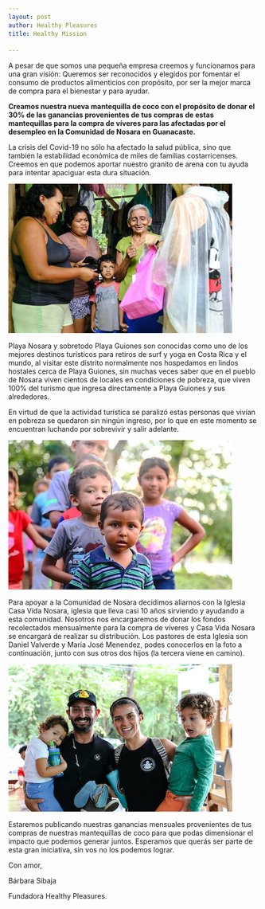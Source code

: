 ```yaml
---
layout: post
author: Healthy Pleasures
title: Healthy Mission

---
```

A pesar de que somos una pequeña empresa creemos y funcionamos para una gran visión: Queremos ser reconocidos y elegidos por fomentar el consumo de productos alimenticios con propósito, por ser la mejor marca de compra para el bienestar y para ayudar.

**Creamos nuestra nueva mantequilla de coco con el propósito de donar el 30% de las ganancias provenientes de tus compras de estas mantequillas para la compra de víveres para las afectadas por el desempleo en la Comunidad de Nosara en Guanacaste.**

La crisis del Covid-19 no sólo ha afectado la salud pública, sino que también la estabilidad económica de miles de familias costarricenses. Creemos en que podemos aportar nuestro granito de arena con tu ayuda para intentar apaciguar esta dura situación.

![](/images/nosara1.jpg)

Playa Nosara y sobretodo Playa Guiones son conocidas como uno de los mejores destinos turísticos para retiros de surf y yoga en Costa Rica y el mundo, al visitar este distrito normalmente nos hospedamos en lindos hostales cerca de Playa Guiones, sin muchas veces saber que en el pueblo de Nosara viven cientos de locales en condiciones de pobreza, que viven 100% del turismo que ingresa directamente a Playa Guiones y sus alrededores. 

En virtud de que la actividad turística se paralizó estas personas que vivían en pobreza se quedaron sin ningún ingreso, por lo que en este momento se encuentran luchando por sobrevivir y salir adelante.

![](/images/nosara2.jpg)

Para apoyar a la Comunidad de Nosara decidimos aliarnos con la Iglesia Casa Vida Nosara, iglesia que lleva casi 10 años sirviendo y ayudando a esta comunidad. Nosotros nos encargaremos de donar los fondos recolectados mensualmente para la compra de víveres y Casa Vida Nosara se encargará de realizar su distribución. Los pastores de esta Iglesia son Daniel Valverde y Maria José Menendez, podes conocerlos en la foto a continuación, junto con sus otros dos hijos (la tercera viene en camino). 

![](/images/nosara3.jpg)

Estaremos publicando nuestras ganancias mensuales provenientes de tus compras de nuestras mantequillas de coco para que podas dimensionar el impacto que podemos generar juntos. Esperamos que querás ser parte de esta gran iniciativa, sin vos no los podemos lograr.

Con amor,

Bárbara Sibaja

Fundadora Healthy Pleasures.